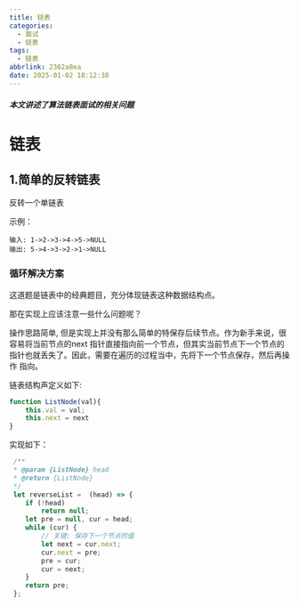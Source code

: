 ```yaml
---
title: 链表
categories:
  - 面试
  - 链表
tags:
  - 链表
abbrlink: 2362a8ea
date: 2025-01-02 18:12:38
---
```


##### 本文讲述了算法链表面试的相关问题
<!-- more -->

# 链表

## 1.简单的反转链表

反转一个单链表

示例：

```properties
输入: 1->2->3->4->5->NULL
输出: 5->4->3->2->1->NULL
```

### 循环解决方案

这道题是链表中的经典题目，充分体现链表这种数据结构点。 

那在实现上应该注意一些什么问题呢？ 

操作思路简单, 但是实现上并没有那么简单的特保存后续节点。作为新手来说，很容易将当前节点的next 指针直接指向前一个节点，但其实当前节点下一个节点的指针也就丢失了。因此，需要在遍历的过程当中，先将下一个节点保存，然后再操作 指向。

链表结构声定义如下:

```javascript
function ListNode(val){
	this.val = val;
	this.next = next
}
```

实现如下：

```javascript
 /**
 * @param {ListNode} head
 * @return {ListNode}
 */
 let reverseList =  (head) => {
 	if (!head)
 		return null;
 	let pre = null, cur = head;
 	while (cur) {
 		// 关键: 保存下一个节点的值
		let next = cur.next;
 		cur.next = pre;
 		pre = cur;
 		cur = next;
 	}
 	return pre;
 };
```

